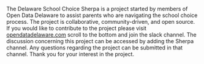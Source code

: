 The Delaware School Choice Sherpa is a project started by members of Open Data Delaware to assist parents who are navigating the school choice process. The project is collaborative, community-driven, and open source. If you would like to contribute to the project please visit [opendatadelaware.com](https://www.opendatadelaware.com/) scroll to the bottom and join the slack channel. The discussion concerning this project can be accessed by adding the Sherpa channel. Any questions regarding the project can be submitted in that channel. Thank you for your interest in the project.
